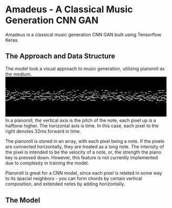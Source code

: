 # Amadeus - A Classical Music Generation CNN GAN
Amadeus is a classical music generation CNN GAN built using Tensorflow Keras. 

## The Approach and Data Structure
The model took a visual approach to music generation, utilizing pianoroll as the medium.
![Pianoroll Example](Assets/pianoroll.png)
In a pianoroll, the vertical axis is the pitch of the note, each pixel up is a halftone higher. The horizontal axis is time. In this case, each pixel to the right denotes 32ms forward in time. 

The pianoroll is stored in an array, with each pixel being a note. If the pixels are connected horizontally, they are treated as a long note. The intensity of the pixel is intended to be the velocity of a note, or, the strength the piano key is pressed down. However, this feature is not currently implemented due to complexity in training the model. 

Pianoroll is great for a CNN model, since each pixel is related in some way to its spacial neighbors - you can form chords by certain vertical composition, and extended notes by adding horizontally. 

## The Model
